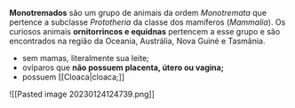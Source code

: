 **Monotremados** são um grupo de animais da ordem _Monotremata_ que pertence a subclasse _Prototheria_ da classe dos mamíferos (_Mammalia_). Os curiosos animais **ornitorrincos e equidnas** pertencem a esse grupo e são encontrados na região da Oceania, Austrália, Nova Guiné e Tasmânia.

* sem mamas, literalmente sua leite;
* ovíparos que **não possuem placenta, útero ou vagina;**
* possuem [[Cloaca|cloaca;]] 

![[Pasted image 20230124124739.png]]